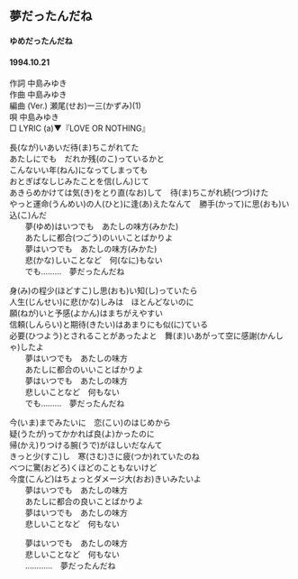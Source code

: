 ## 夢だったんだね
#### ゆめだったんだね
#### 1994.10.21


作詞     中島みゆき　　　　　   
作曲      中島みゆき  　　　   
編曲 (Ver.) 瀬尾(せお)一三(かずみ)(1)　　　　    
唄     中島みゆき      
□ LYRIC (a)▼『LOVE OR NOTHING』    

長(なが)いあいだ待(ま)ちこがれてた   
あたしにでも　だれか残(のこ)っているかと   
こんないい年(ねん)になってしまっても   
おとぎばなしじみたことを信(しん)じて   
あきらめかけては気(き)をとり直(なお)して　待(ま)ちこがれ続(つづ)けた   
やっと運命(うんめい)の人(ひと)に逢(あ)えたなんて　勝手(かって)に思(おも)い込(こ)んだ   
　　夢(ゆめ)はいつでも　あたしの味方(みかた)   
　　あたしに都合(つごう)のいいことばかりよ   
　　夢はいつでも　あたしの味方(みかた)   
　　悲(かな)しいことなど　何(なに)もない   
　　でも………　夢だったんだね   
   
身(み)の程少(ほどすこ)し思(おも)い知(し)っていたら   
人生(じんせい)に悲(かな)しみは　ほとんどないのに   
願(ねが)いと予感(よかん)はまちがえやすい   
信頼(しんらい)と期待(きたい)はあまりにも似(に)ている   
必要(ひつよう)とされることがあったよと　舞(ま)いあがって空に感謝(かんしゃ)したよ   
　　夢はいつでも　あたしの味方   
　　あたしに都合のいいことばかりよ   
　　夢はいつでも　あたしの味方   
　　悲しいことなど　何もない   
　　でも………　夢だったんだね   
   
今(いま)までみたいに　恋(こい)のはじめから   
疑(うたが)ってかかれば良(よ)かったのに   
帰(かえ)りつける腕(うで)がほしいだなんて   
きっと少(すこ)し　寒(さむ)さに疲(つか)れていたのね   
べつに驚(おどろ)くほどのこともないけど   
今度(こんど)はちょっとダメージ大(おお)きいみたいよ   
　　夢はいつでも　あたしの味方   
　　あたしに都合の良いことばかりよ   
　　夢はいつでも　あたしの味方   
　　悲しいことなど　何もない   
   
　　夢はいつでも　あたしの味方   
　　悲しいことなど　何もない   
　　…………　夢だったんだね   